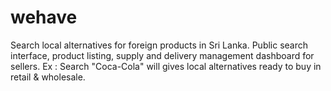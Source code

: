 # wehave
Search local alternatives for foreign products in Sri Lanka. Public search interface, product listing, supply and delivery management dashboard for sellers. Ex : Search "Coca-Cola" will gives local alternatives ready to buy in retail &amp; wholesale.
